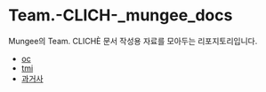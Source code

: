 # Team.-CLICH-_mungee_docs
Mungee의 Team. CLICHÈ 문서 작성용 자료를 모아두는 리포지토리입니다.
- [oc](./oc.md)
- [tmi](./tmi.md)
- [과거사](./과거사.md)